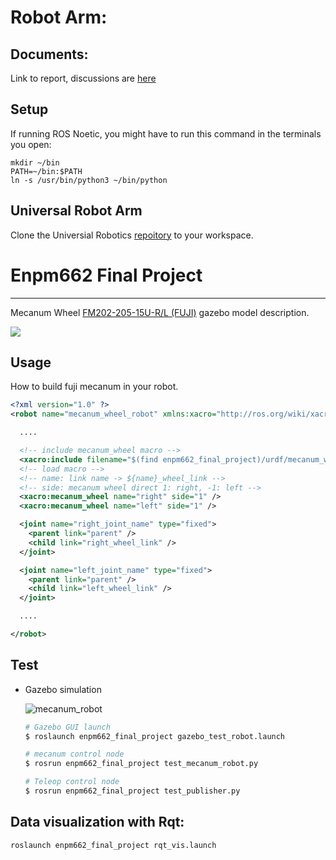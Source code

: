 # Robot Arm:

## Documents:
Link to report, discussions are [here](https://drive.google.com/drive/folders/1Rp32GsWSPNQBrzzu0iJeZsF_Ti1MLDRo?usp=sharing)

## Setup
If running ROS Noetic, you might have to run this command in the terminals you open:
```
mkdir ~/bin
PATH=~/bin:$PATH
ln -s /usr/bin/python3 ~/bin/python
```

## Universal Robot Arm
Clone the Universial Robotics [repoitory](https://github.com/ros-industrial/universal_robot) to your workspace. 

# Enpm662 Final Project
---

Mecanum Wheel [FM202-205-15U-R/L (FUJI)](http://www.fuji-bearing.com/japanese/products/conveyor/conveyor0408.html)
gazebo model description.

![](https://user-images.githubusercontent.com/26181834/129763254-aa74e592-cdbe-4859-87d8-fd93592cd40e.png)

## Usage

How to build fuji mecanum in your robot.

```xml
<?xml version="1.0" ?>
<robot name="mecanum_wheel_robot" xmlns:xacro="http://ros.org/wiki/xacro">

  ....

  <!-- include mecanum_wheel macro -->
  <xacro:include filename="$(find enpm662_final_project)/urdf/mecanum_wheel_macro.xacro" />
  <!-- load macro -->
  <!-- name: link name -> ${name}_wheel_link -->
  <!-- side: mecanum wheel direct 1: right, -1: left -->
  <xacro:mecanum_wheel name="right" side="1" />
  <xacro:mecanum_wheel name="left" side="1" />

  <joint name="right_joint_name" type="fixed">    
    <parent link="parent" />
    <child link="right_wheel_link" />
  </joint>

  <joint name="left_joint_name" type="fixed">    
    <parent link="parent" />
    <child link="left_wheel_link" />
  </joint>

  ....

</robot>
```

## Test

- Gazebo simulation

  ![mecanum_robot](https://user-images.githubusercontent.com/26181834/129851426-2e3568eb-f340-41ce-9c6a-84ec9c883126.gif)

  ```bash
  # Gazebo GUI launch
  $ roslaunch enpm662_final_project gazebo_test_robot.launch
  ```

  ```bash
  # mecanum control node
  $ rosrun enpm662_final_project test_mecanum_robot.py
  ```

  ```bash
  # Teleop control node
  $ rosrun enpm662_final_project test_publisher.py
  ```

## Data visualization with Rqt:
```
roslaunch enpm662_final_project rqt_vis.launch  
```